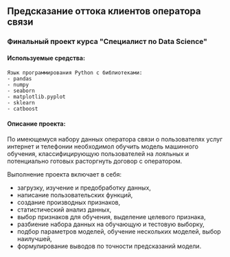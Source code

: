 ## Предсказание оттока клиентов оператора связи
### Финальный проект курса "Специалист по Data Science"
#### Используемые средства:
    Язык программирования Python с библиотеками:  
    - pandas
    - numpy
    - seaborn
    - matplotlib.pyplot
    - sklearn
    - catboost

#### Описание проекта:
По имеющемуся набору данных оператора связи о пользователях услуг интернет и телефонии необходимол обучить модель машинного обучения, классифицирующую пользователей на лояльных и потенциально готовых расторгнуть договор с оператором.

Выполнение проекта включает в себя:
- загрузку, изучение и предобработку данных,
- написание пользовательских функций,
- создание производных признаков,
- статистический анализ данных,
- выбор признаков для обучения, выделение целевого признака,
- разбиение набора данных на обучающую и тестовую выборку,
- подбор параметров моделей, обучение нескольких моделей, выбор наилучшей,
- формулирование выводов по точности предсказаний модели.